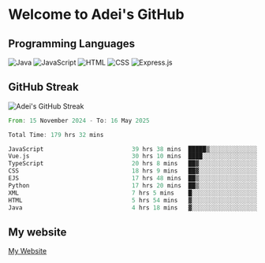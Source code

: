 # Welcome to Adei's GitHub

## Programming Languages
![Java](https://img.shields.io/badge/Java-007396?style=flat-square&logo=java&logoColor=white)
![JavaScript](https://img.shields.io/badge/JavaScript-F7DF1E?style=flat-square&logo=javascript&logoColor=black)
![HTML](https://img.shields.io/badge/HTML-E34F26?style=flat-square&logo=html5&logoColor=white)
![CSS](https://img.shields.io/badge/CSS-1572B6?style=flat-square&logo=css3&logoColor=white)
![Express.js](https://img.shields.io/badge/Express.js-000000?style=flat-square&logo=express&logoColor=white)


## GitHub Streak
![Adei's GitHub Streak](https://github-readme-streak-stats.herokuapp.com/?user=AdeiTamayo&hide_border=true)

<!--START_SECTION:waka-->

```rust
From: 15 November 2024 - To: 16 May 2025

Total Time: 179 hrs 32 mins

JavaScript                         39 hrs 38 mins  █████▒░░░░░░░░░░░░░░░░░░░   21.88 %
Vue.js                             30 hrs 10 mins  ████░░░░░░░░░░░░░░░░░░░░░   16.66 %
TypeScript                         20 hrs 8 mins   ██▓░░░░░░░░░░░░░░░░░░░░░░   11.12 %
CSS                                18 hrs 9 mins   ██▓░░░░░░░░░░░░░░░░░░░░░░   10.02 %
EJS                                17 hrs 48 mins  ██▒░░░░░░░░░░░░░░░░░░░░░░   09.83 %
Python                             17 hrs 20 mins  ██▒░░░░░░░░░░░░░░░░░░░░░░   09.57 %
XML                                7 hrs 5 mins    █░░░░░░░░░░░░░░░░░░░░░░░░   03.92 %
HTML                               5 hrs 54 mins   ▓░░░░░░░░░░░░░░░░░░░░░░░░   03.26 %
Java                               4 hrs 18 mins   ▓░░░░░░░░░░░░░░░░░░░░░░░░   02.37 %
```

<!--END_SECTION:waka-->

## My website
[My Website](https://adei.eus)


